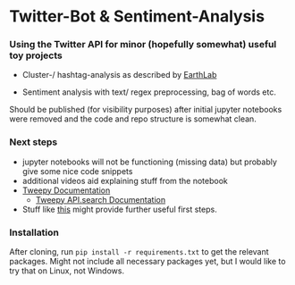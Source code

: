 # Twitter-Bot & Sentiment-Analysis

### Using the Twitter API for minor (hopefully somewhat) useful toy projects

- Cluster-/ hashtag-analysis as described by 
  [EarthLab](https://www.earthdatascience.org/courses/use-data-open-source-python/intro-to-apis/twitter-data-in-python/)
  
- Sentiment analysis with text/ regex preprocessing, bag of words etc. 

Should be published (for visibility purposes) after initial jupyter notebooks were removed and the code and repo 
structure is somewhat clean.

### Next steps

- jupyter notebooks will not be functioning (missing data) but probably give some nice code snippets
- additional videos aid explaining stuff from the notebook
- [Tweepy Documentation](https://docs.tweepy.org/en/latest/)
  - [Tweepy API.search Documentation](https://docs.tweepy.org/en/latest/api.html?highlight=api.search#API.search)
- Stuff like [this](https://www.youtube.com/watch?v=W0wWwglE1Vc) might provide further useful first steps.

### Installation

After cloning, run `pip install -r requirements.txt` to get the relevant packages. Might not include all necessary 
packages yet, but I would like to try that on Linux, not Windows. 